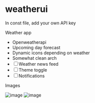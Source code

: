 # weatherui

In const file, add your own API key

Weather app 
 - Openweatherapi
 - Upcoming day forecast
 - Dynamic icons depending on weather
 - Somewhat clean arch
 - ☐ Weather news feed
 - ☐ Theme toggle
 - ☐ Notifications


Images

![image](https://user-images.githubusercontent.com/47219299/162794042-b60b15bc-19fa-4d07-963d-c06b1559fb5b.png) ![image](https://user-images.githubusercontent.com/47219299/162794203-1fbdc1ff-2cee-4ed4-8473-687f1ab049c1.png)

